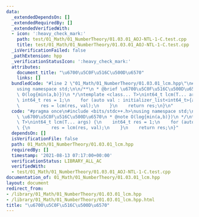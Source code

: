 ```yaml
---
data:
  _extendedDependsOn: []
  _extendedRequiredBy: []
  _extendedVerifiedWith:
  - icon: ':heavy_check_mark:'
    path: test/01_Math/01_NumberTheory/01.03.01_AOJ-NTL-1-C.test.cpp
    title: test/01_Math/01_NumberTheory/01.03.01_AOJ-NTL-1-C.test.cpp
  _isVerificationFailed: false
  _pathExtension: hpp
  _verificationStatusIcon: ':heavy_check_mark:'
  attributes:
    document_title: "\u6700\u5C0F\u516C\u500D\u6570"
    links: []
  bundledCode: "#line 2 \"01_Math/01_NumberTheory/01.03.01_lcm.hpp\"\n#include <bits/stdc++.h>\n\
    using namespace std;\n\n/**\n * @brief \u6700\u5C0F\u516C\u500D\u6570\n * @note\
    \ O(log{min(a,b)})\n */\ntemplate <class... T>\nint64_t lcm(T... args) {\n   \
    \ int64_t res = 1;\n    for (auto val : initializer_list<int64_t>{args...}) {\n\
    \        res = lcm(res, val);\n    }\n    return res;\n}\n"
  code: "#pragma once\n#include <bits/stdc++.h>\nusing namespace std;\n\n/**\n * @brief\
    \ \u6700\u5C0F\u516C\u500D\u6570\n * @note O(log{min(a,b)})\n */\ntemplate <class...\
    \ T>\nint64_t lcm(T... args) {\n    int64_t res = 1;\n    for (auto val : initializer_list<int64_t>{args...})\
    \ {\n        res = lcm(res, val);\n    }\n    return res;\n}"
  dependsOn: []
  isVerificationFile: false
  path: 01_Math/01_NumberTheory/01.03.01_lcm.hpp
  requiredBy: []
  timestamp: '2021-08-13 07:17:00+00:00'
  verificationStatus: LIBRARY_ALL_AC
  verifiedWith:
  - test/01_Math/01_NumberTheory/01.03.01_AOJ-NTL-1-C.test.cpp
documentation_of: 01_Math/01_NumberTheory/01.03.01_lcm.hpp
layout: document
redirect_from:
- /library/01_Math/01_NumberTheory/01.03.01_lcm.hpp
- /library/01_Math/01_NumberTheory/01.03.01_lcm.hpp.html
title: "\u6700\u5C0F\u516C\u500D\u6570"
---
```

